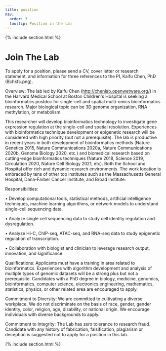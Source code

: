 ```yaml
---
title: position
nav:
  order: 3
  tooltip: Position in the lab
---
```


{% include section.html %}

# <i class="fas fa-users"></i> Join The Lab

To apply for a position, please send a CV, cover letter or research statement, and information for three references to the PI, Kaifu Chen, PhD (Bchkfc.png).


Overview:
The lab led by Kaifu Chen (http://chenlab.openwetware.org/) in the Harvard Medical School at Boston Children's Hospital is seeking a bioinformatics postdoc for single-cell and spatial multi-omics bioinformatics research. Major biological topic can be 3D genome organization, RNA methylation, or metabolism.

This researcher will develop bioinformatics technology to investigate gene expression regulation at the single-cell and spatial resolution. Experiences with bioinformatics technique development or epigenetic research will be considered with high priority (but not a prerequisite). The lab is productive in recent years in both development of bioinformatics methods (Nature Genetics 2015, Nature Communications 2020a, Nature Communications 2020b, Genome Biology 2020, etc.) and biomedical research based on cutting-edge bioinformatics techniques (Nature 2018, Science 2019, Circulation 2020, Nature Cell Biology 2021, etc). Both the School and Hospital offer rich and dynamic research environments. The work location is embraced by tens of other top institutes such as the Massachusetts General Hospital, Dana-Farber Cancer Institute, and Broad Institute.


Responsibilities:

• Develop computational tools, statistical methods, artificial intelligence techniques, machine learning algorithms, or network models to understand single-cell sequencing data. 

• Analyze single cell sequencing data to study cell identity regulation and dysregulation. 

• Analyze Hi-C, ChIP-seq, ATAC-seq, and RNA-seq data to study epigenetic regulation of transcription. 

• Collaboration with biologist and clinician to leverage research output, innovation, and significance.


Qualifications:
Applicants must have a training in area related to bioinformatics. Experiences with algorithm development and analysis of multiple types of genomic datasets will be a strong plus but not a prerequisite. Candidates with a PhD degree in biology, medicine, genomics, bioinformatics, computer science, electronics engineering, mathematics, statistics, physics, or other related area are encouraged to apply.


Commitment to Diversity:
We are committed to cultivating a diverse workplace. We do not discriminate on the basis of race, gender, gender identity, color, religion, age, disability, or national origin. We encourage individuals with diverse backgrounds to apply.


Commitment to Integrity:
The Lab has zero tolerance to research fraud. Candidate with any history of fabrication, falsification, plagiarism or deception is suggested not to apply for a position in this lab.

{% include section.html %}
